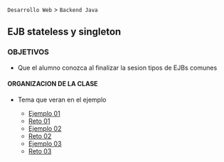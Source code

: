 
`Desarrollo Web` > `Backend Java`

## EJB stateless y singleton

### OBJETIVOS 

- Que el alumno conozca al finalizar la sesion tipos de EJBs  comunes

#### ORGANIZACION DE LA CLASE 

- Tema que veran en el ejemplo

	- [Ejemplo 01](Ejemplo-01)
	- [Reto 01](Reto-01)
	- [Ejemplo 02](Ejemplo-02)
	- [Reto 02](Reto-02)
	- [Ejemplo 03](Ejemplo-03)
	- [Reto 03](Reto-03)

